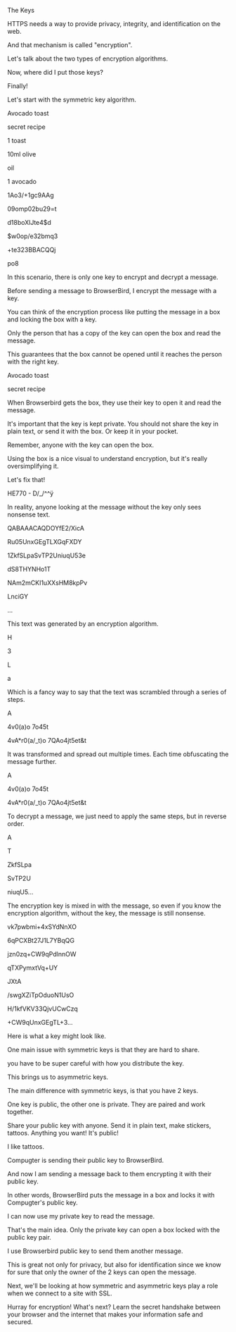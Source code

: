
The Keys


HTTPS needs a way to provide privacy, integrity, and identification on the web.


And that mechanism is called "encryption".


Let's talk about the two types of encryption algorithms.


Now, where did I put those keys?


Finally!


Let's start with the symmetric key algorithm.


Avocado toast


secret recipe


1 toast


10ml olive


oil


1 avocado


1Ao3/+1gc9AAg


09omp02bu29=t


d18boXlJte4$d


$w0op/e32bmq3


+te323BBACQQj


po8


In this scenario, there is only one key to encrypt and decrypt a message.


Before sending a message to BrowserBird, I encrypt the message with a key.


You can think of the encryption process like putting the message in a box and locking the box with a key.


Only the person that has a copy of the key can open the box and read the message.


This guarantees that the box cannot be opened until it reaches the person with the right key.




Avocado toast


secret recipe


When Browserbird gets the box, they use their key to open it and read the message.


It's important that the key is kept private. You should not share the key in plain text, or send it with the box. Or keep it in your pocket.


Remember, anyone with the key can open the box.


Using the box is a nice visual to understand encryption, but it's really oversimplifying it.


Let's fix that!


HE770 - D/_/^^ÿ


In reality, anyone looking at the message without the key only sees nonsense text.


QABAAACAQDOYfE2/XicA


Ru05UnxGEgTLXGqFXDY


1ZkfSLpaSvTP2UniuqU53e


dS8THYNHo1T


NAm2mCKI1uXXsHM8kpPv


LnciGY


...


This text was generated by an encryption algorithm.


H


3


L


a


Which is a fancy way to say that the text was scrambled through a series of steps.


A


4v0(a)o 7o45t


4vA*r0(a/_t)o 7QAo4jt5et&t


It was transformed and spread out multiple times. Each time obfuscating the message further.


A


4v0(a)o 7o45t


4vA*r0(a/_t)o 7QAo4jt5et&t


To decrypt a message, we just need to apply the same steps, but in reverse order.


A


T


ZkfSLpa


SvTP2U


niuqU5...


The encryption key is mixed in with the message, so even if you know the encryption algorithm, without the key, the message is still nonsense.


vk7pwbmi+4xSYdNnXO


6qPCXBt27J1L7YBqQG


jzn0zq+CW9qPdlnnOW


qTXPymxtVq+UY


JXtA


/swgXZiTpOduoN1UsO


H/1kfVKV33QjvUCwCzq


+CW9qUnxGEgTL+3...


Here is what a key might look like.


One main issue with symmetric keys is that they are hard to share.


you have to be super careful with how you distribute the key.


This brings us to asymmetric keys.


The main difference with symmetric keys, is that you have 2 keys.


One key is public, the other one is private. They are paired and work together.


Share your public key with anyone. Send it in plain text, make stickers, tattoos. Anything you want! It's public!


I like tattoos.


Compugter is sending their public key to BrowserBird.


And now I am sending a message back to them encrypting it with their public key.


In other words, BrowserBird puts the message in a box and locks it with Compugter's public key.


I can now use my private key to read the message.


That's the main idea. Only the private key can open a box locked with the public key pair.


I use Browserbird public key to send them another message.


This is great not only for privacy, but also for identification since we know for sure that only the owner of the 2 keys can open the message.


Next, we'll be looking at how symmetric and asymmetric keys play a role when we connect to a site with SSL.


Hurray for encryption! What's next? Learn the secret handshake between your browser and the internet that makes your information safe and secured.
